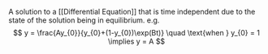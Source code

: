 A solution to a [[Differential Equation]] that is time independent due to the state of the solution being in equilibrium.
e.g.
$$
y = \frac{Ay_{0}}{y_{0}+(1-y_{0})\exp(Bt)} \quad \text{when } y_{0} = 1 \implies
y = A
$$

